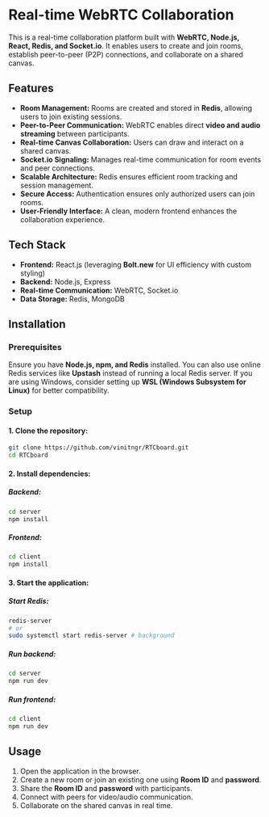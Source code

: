 # Real-time WebRTC Collaboration  

This is a real-time collaboration platform built with **WebRTC, Node.js, React, Redis, and Socket.io**. It enables users to create and join rooms, establish peer-to-peer (P2P) connections, and collaborate on a shared canvas.  

## Features  
- **Room Management:** Rooms are created and stored in **Redis**, allowing users to join existing sessions.  
- **Peer-to-Peer Communication:** WebRTC enables direct **video and audio streaming** between participants.  
- **Real-time Canvas Collaboration:** Users can draw and interact on a shared canvas.  
- **Socket.io Signaling:** Manages real-time communication for room events and peer connections.  
- **Scalable Architecture:** Redis ensures efficient room tracking and session management.  
- **Secure Access:** Authentication ensures only authorized users can join rooms.  
- **User-Friendly Interface:** A clean, modern frontend enhances the collaboration experience.  

## Tech Stack  
- **Frontend:** React.js (leveraging **Bolt.new** for UI efficiency with custom styling)  
- **Backend:** Node.js, Express  
- **Real-time Communication:** WebRTC, Socket.io  
- **Data Storage:** Redis, MongoDB  

## Installation  

### Prerequisites  
Ensure you have **Node.js, npm, and Redis** installed. You can also use online Redis services like **Upstash** instead of running a local Redis server. If you are using Windows, consider setting up **WSL (Windows Subsystem for Linux)** for better compatibility.  

### Setup  

#### 1. Clone the repository:  
```sh  
git clone https://github.com/vinitngr/RTCboard.git  
cd RTCboard  
```

#### 2. Install dependencies:  

##### Backend:  
```sh  
cd server  
npm install  
```

##### Frontend:  
```sh  
cd client  
npm install  
```

#### 3. Start the application:  

##### Start Redis:  
```sh  
redis-server   
# or  
sudo systemctl start redis-server # background  
```

##### Run backend:  
```sh  
cd server  
npm run dev  
```

##### Run frontend:  
```sh  
cd client  
npm run dev  
```

## Usage  
1. Open the application in the browser.  
2. Create a new room or join an existing one using **Room ID** and **password**.  
3. Share the **Room ID** and **password** with participants.  
4. Connect with peers for video/audio communication.  
5. Collaborate on the shared canvas in real time.  

